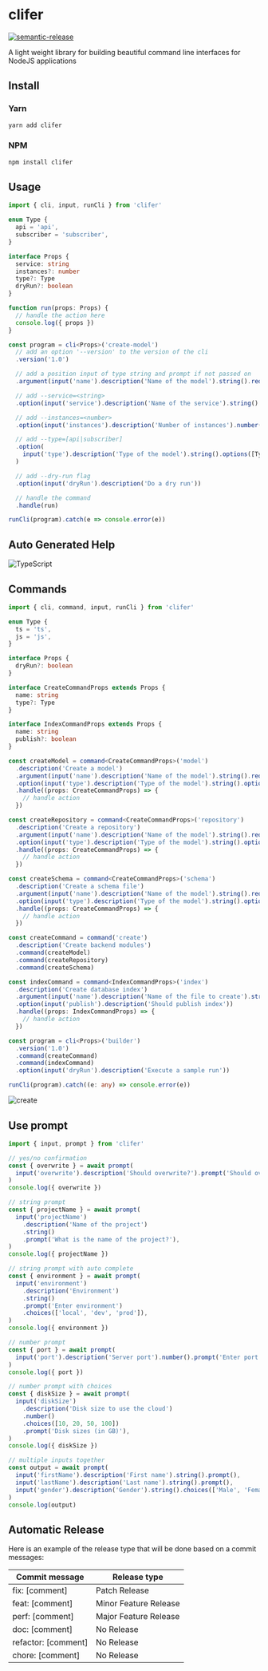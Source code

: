 # clifer

[![semantic-release](https://img.shields.io/badge/%20%20%F0%9F%93%A6%F0%9F%9A%80-semantic--release-e10079.svg)](https://github.com/semantic-release/semantic-release)

A light weight library for building beautiful command line interfaces for NodeJS applications

## Install

### Yarn

```sh
yarn add clifer
```

### NPM

```sh
npm install clifer
```

## Usage

```ts
import { cli, input, runCli } from 'clifer'

enum Type {
  api = 'api',
  subscriber = 'subscriber',
}

interface Props {
  service: string
  instances?: number
  type?: Type
  dryRun?: boolean
}

function run(props: Props) {
  // handle the action here
  console.log({ props })
}

const program = cli<Props>('create-model')
  // add an option '--version' to the version of the cli
  .version('1.0')

  // add a position input of type string and prompt if not passed on
  .argument(input('name').description('Name of the model').string().required().prompt())

  // add --service=<string>
  .option(input('service').description('Name of the service').string().required())

  // add --instances=<number>
  .option(input('instances').description('Number of instances').number())

  // add --type=[api|subscriber]
  .option(
    input('type').description('Type of the model').string().options([Type.api, Type.subscriber]),
  )

  // add --dry-run flag
  .option(input('dryRun').description('Do a dry run'))

  // handle the command
  .handle(run)

runCli(program).catch(e => console.error(e))
```

## Auto Generated Help

![TypeScript](./docs/type-script.jpg)

## Commands

```ts
import { cli, command, input, runCli } from 'clifer'

enum Type {
  ts = 'ts',
  js = 'js',
}

interface Props {
  dryRun?: boolean
}

interface CreateCommandProps extends Props {
  name: string
  type?: Type
}

interface IndexCommandProps extends Props {
  name: string
  publish?: boolean
}

const createModel = command<CreateCommandProps>('model')
  .description('Create a model')
  .argument(input('name').description('Name of the model').string().required())
  .option(input('type').description('Type of the model').string().options([Type.ts, Type.js]))
  .handle((props: CreateCommandProps) => {
    // handle action
  })

const createRepository = command<CreateCommandProps>('repository')
  .description('Create a repository')
  .argument(input('name').description('Name of the model').string().required())
  .option(input('type').description('Type of the model').string().options([Type.ts, Type.js]))
  .handle((props: CreateCommandProps) => {
    // handle action
  })

const createSchema = command<CreateCommandProps>('schema')
  .description('Create a schema file')
  .argument(input('name').description('Name of the model').string().required())
  .option(input('type').description('Type of the model').string().options([Type.ts, Type.js]))
  .handle((props: CreateCommandProps) => {
    // handle action
  })

const createCommand = command('create')
  .description('Create backend modules')
  .command(createModel)
  .command(createRepository)
  .command(createSchema)

const indexCommand = command<IndexCommandProps>('index')
  .description('Create database index')
  .argument(input('name').description('Name of the file to create').string().required())
  .option(input('publish').description('Should publish index'))
  .handle((props: IndexCommandProps) => {
    // handle action
  })

const program = cli<Props>('builder')
  .version('1.0')
  .command(createCommand)
  .command(indexCommand)
  .option(input('dryRun').description('Execute a sample run'))

runCli(program).catch((e: any) => console.error(e))
```

![create](./docs/create.jpg)

## Use prompt

```ts
import { input, prompt } from 'clifer'

// yes/no confirmation
const { overwrite } = await prompt(
  input('overwrite').description('Should overwrite?').prompt('Should overwrite?'),
)
console.log({ overwrite })

// string prompt
const { projectName } = await prompt(
  input('projectName')
    .description('Name of the project')
    .string()
    .prompt('What is the name of the project?'),
)
console.log({ projectName })

// string prompt with auto complete
const { environment } = await prompt(
  input('environment')
    .description('Environment')
    .string()
    .prompt('Enter environment')
    .choices(['local', 'dev', 'prod']),
)
console.log({ environment })

// number prompt
const { port } = await prompt(
  input('port').description('Server port').number().prompt('Enter port'),
)
console.log({ port })

// number prompt with choices
const { diskSize } = await prompt(
  input('diskSize')
    .description('Disk size to use the cloud')
    .number()
    .choices([10, 20, 50, 100])
    .prompt('Disk sizes (in GB)'),
)
console.log({ diskSize })

// multiple inputs together
const output = await prompt(
  input('firstName').description('First name').string().prompt(),
  input('lastName').description('Last name').string().prompt(),
  input('gender').description('Gender').string().choices(['Male', 'Female']).prompt(),
)
console.log(output)
```

## Automatic Release

Here is an example of the release type that will be done based on a commit messages:

| Commit message      | Release type          |
| ------------------- | --------------------- |
| fix: [comment]      | Patch Release         |
| feat: [comment]     | Minor Feature Release |
| perf: [comment]     | Major Feature Release |
| doc: [comment]      | No Release            |
| refactor: [comment] | No Release            |
| chore: [comment]    | No Release            |
